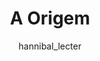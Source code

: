 ---
layout: post
author: hannibal_lecter
category: Filmes
post_date: '2020-12-06T18:30:12.482Z'
post_modified: '2020-12-06T18:30:12.482Z'
title: A Origem
description: >-
  Um ladrão que rouba segredos corporativos por meio do uso da tecnologia de
  compartilhamento de sonhos, recebe a tarefa inversa de plantar uma ideia na
  mente de um Diretor Executivo.
poster_path: /9gk7adHYeDvHkCSEqAvQNLV5Uge.jpg
tmdb_id: 27205
imdb_id: tt1375666
runtime: 148
release_date: '2010-07-15'
genres:
  - Ação
  - Ficção científica
  - Aventura
casts:
  - Leonardo DiCaprio
  - Ken Watanabe
  - Joseph Gordon-Levitt
  - Marion Cotillard
  - Elliot Page
  - Tom Hardy
crews:
  - Christopher Nolan
trailer: HiixbtN-O24
certification: 14
adult: 'false'
vote_average: 8.3
vote_count: 27752
qualitys:
  - 1080p
  - 720p
audios:
  - Dual Áudio
extensions:
  - mkv
  - mp4
---